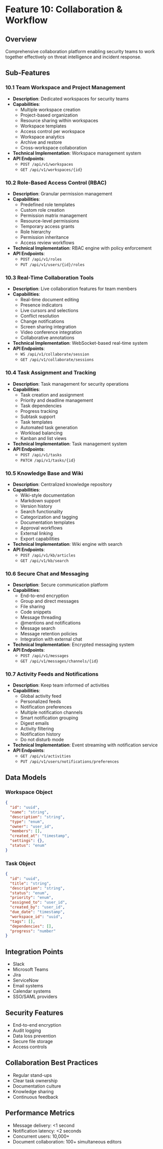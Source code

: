 # Feature 10: Collaboration & Workflow

## Overview
Comprehensive collaboration platform enabling security teams to work together effectively on threat intelligence and incident response.

## Sub-Features

### 10.1 Team Workspace and Project Management
- **Description**: Dedicated workspaces for security teams
- **Capabilities**:
  - Multiple workspace creation
  - Project-based organization
  - Resource sharing within workspaces
  - Workspace templates
  - Access control per workspace
  - Workspace analytics
  - Archive and restore
  - Cross-workspace collaboration
- **Technical Implementation**: Workspace management system
- **API Endpoints**: 
  - `POST /api/v1/workspaces`
  - `GET /api/v1/workspaces/{id}`

### 10.2 Role-Based Access Control (RBAC)
- **Description**: Granular permission management
- **Capabilities**:
  - Predefined role templates
  - Custom role creation
  - Permission matrix management
  - Resource-level permissions
  - Temporary access grants
  - Role hierarchy
  - Permission inheritance
  - Access review workflows
- **Technical Implementation**: RBAC engine with policy enforcement
- **API Endpoints**: 
  - `POST /api/v1/roles`
  - `PUT /api/v1/users/{id}/roles`

### 10.3 Real-Time Collaboration Tools
- **Description**: Live collaboration features for team members
- **Capabilities**:
  - Real-time document editing
  - Presence indicators
  - Live cursors and selections
  - Conflict resolution
  - Change notifications
  - Screen sharing integration
  - Video conference integration
  - Collaborative annotations
- **Technical Implementation**: WebSocket-based real-time system
- **API Endpoints**: 
  - `WS /api/v1/collaborate/session`
  - `GET /api/v1/collaborate/sessions`

### 10.4 Task Assignment and Tracking
- **Description**: Task management for security operations
- **Capabilities**:
  - Task creation and assignment
  - Priority and deadline management
  - Task dependencies
  - Progress tracking
  - Subtask support
  - Task templates
  - Automated task generation
  - Workload balancing
  - Kanban and list views
- **Technical Implementation**: Task management system
- **API Endpoints**: 
  - `POST /api/v1/tasks`
  - `PATCH /api/v1/tasks/{id}`

### 10.5 Knowledge Base and Wiki
- **Description**: Centralized knowledge repository
- **Capabilities**:
  - Wiki-style documentation
  - Markdown support
  - Version history
  - Search functionality
  - Categorization and tagging
  - Documentation templates
  - Approval workflows
  - External linking
  - Export capabilities
- **Technical Implementation**: Wiki engine with search
- **API Endpoints**: 
  - `POST /api/v1/kb/articles`
  - `GET /api/v1/kb/search`

### 10.6 Secure Chat and Messaging
- **Description**: Secure communication platform
- **Capabilities**:
  - End-to-end encryption
  - Group and direct messages
  - File sharing
  - Code snippets
  - Message threading
  - @mentions and notifications
  - Message search
  - Message retention policies
  - Integration with external chat
- **Technical Implementation**: Encrypted messaging system
- **API Endpoints**: 
  - `POST /api/v1/messages`
  - `GET /api/v1/messages/channels/{id}`

### 10.7 Activity Feeds and Notifications
- **Description**: Keep team informed of activities
- **Capabilities**:
  - Global activity feed
  - Personalized feeds
  - Notification preferences
  - Multiple notification channels
  - Smart notification grouping
  - Digest emails
  - Activity filtering
  - Notification history
  - Do not disturb mode
- **Technical Implementation**: Event streaming with notification service
- **API Endpoints**: 
  - `GET /api/v1/activities`
  - `PUT /api/v1/users/notifications/preferences`

## Data Models

### Workspace Object
```json
{
  "id": "uuid",
  "name": "string",
  "description": "string",
  "type": "enum",
  "owner": "user_id",
  "members": [],
  "created_at": "timestamp",
  "settings": {},
  "status": "enum"
}
```

### Task Object
```json
{
  "id": "uuid",
  "title": "string",
  "description": "string",
  "status": "enum",
  "priority": "enum",
  "assigned_to": "user_id",
  "created_by": "user_id",
  "due_date": "timestamp",
  "workspace_id": "uuid",
  "tags": [],
  "dependencies": [],
  "progress": "number"
}
```

## Integration Points
- Slack
- Microsoft Teams
- Jira
- ServiceNow
- Email systems
- Calendar systems
- SSO/SAML providers

## Security Features
- End-to-end encryption
- Audit logging
- Data loss prevention
- Secure file storage
- Access controls

## Collaboration Best Practices
- Regular stand-ups
- Clear task ownership
- Documentation culture
- Knowledge sharing
- Continuous feedback

## Performance Metrics
- Message delivery: <1 second
- Notification latency: <2 seconds
- Concurrent users: 10,000+
- Document collaboration: 100+ simultaneous editors
